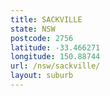 ```yaml
---
title: SACKVILLE
state: NSW
postcode: 2756
latitude: -33.466271
longitude: 150.88744
url: /nsw/sackville/
layout: suburb
---
```

